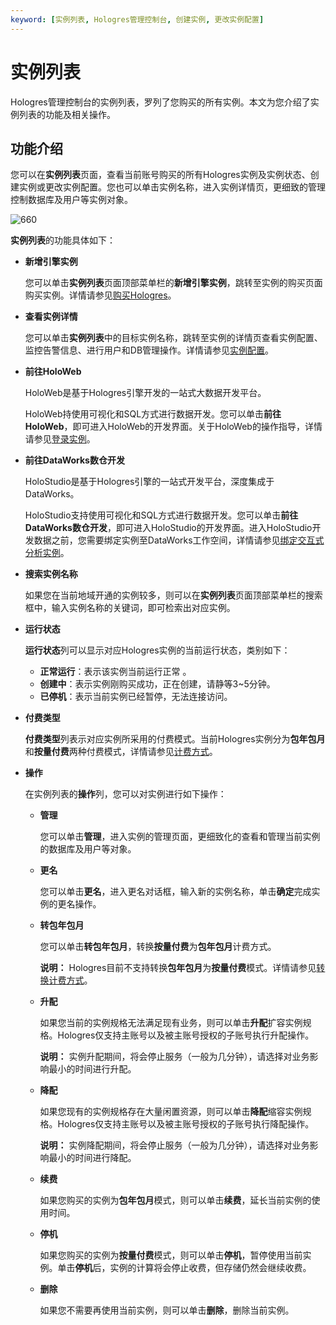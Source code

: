 ```yaml
---
keyword: [实例列表, Hologres管理控制台, 创建实例, 更改实例配置]
---
```


# 实例列表

Hologres管理控制台的实例列表，罗列了您购买的所有实例。本文为您介绍了实例列表的功能及相关操作。

## 功能介绍

您可以在**实例列表**页面，查看当前账号购买的所有Hologres实例及实例状态、创建实例或更改实例配置。您也可以单击实例名称，进入实例详情页，更细致的管理控制数据库及用户等实例对象。

![660](https://static-aliyun-doc.oss-accelerate.aliyuncs.com/assets/img/zh-CN/8662431261/p94150.png)

**实例列表**的功能具体如下：

-   **新增引擎实例**

    您可以单击**实例列表**页面顶部菜单栏的**新增引擎实例**，跳转至实例的购买页面购买实例。详情请参见[购买Hologres](/cn.zh-CN/准备工作/购买Hologres.md)。

-   **查看实例详情**

    您可以单击**实例列表**中的目标实例名称，跳转至实例的详情页查看实例配置、监控告警信息、进行用户和DB管理操作。详情请参见[实例配置](/cn.zh-CN/实例管理/Hologres管理控制台/实例配置.md)。

-   **前往HoloWeb**

    HoloWeb是基于Hologres引擎开发的一站式大数据开发平台。

    HoloWeb持使用可视化和SQL方式进行数据开发。您可以单击**前往HoloWeb**，即可进入HoloWeb的开发界面。关于HoloWeb的操作指导，详情请参见[登录实例](/cn.zh-CN/连接开发工具/HoloWeb/连接管理/登录实例.md)。

-   **前往DataWorks数仓开发**

    HoloStudio是基于Hologres引擎的一站式开发平台，深度集成于DataWorks。

    HoloStudio支持使用可视化和SQL方式进行数据开发。您可以单击**前往DataWorks数仓开发**，即可进入HoloStudio的开发界面。进入HoloStudio开发数据之前，您需要绑定实例至DataWorks工作空间，详情请参见[绑定交互式分析实例](/cn.zh-CN/连接开发工具/DataWorks数仓开发/绑定交互式分析实例.md)。

-   **搜索实例名称**

    如果您在当前地域开通的实例较多，则可以在**实例列表**页面顶部菜单栏的搜索框中，输入实例名称的关键词，即可检索出对应实例。

-   **运行状态**

    **运行状态**列可以显示对应Hologres实例的当前运行状态，类别如下：

    -   **正常运行**：表示该实例当前运行正常 。
    -   **创建中**：表示实例刚购买成功，正在创建，请静等3~5分钟。
    -   **已停机**：表示当前实例已经暂停，无法连接访问。
-   **付费类型**

    **付费类型**列表示对应实例所采用的付费模式。当前Hologres实例分为**包年包月**和**按量付费**两种付费模式，详情请参见[计费方式](/cn.zh-CN/产品计费/计费方式.md)。

-   **操作**

    在实例列表的**操作**列，您可以对实例进行如下操作：

    -   **管理**

        您可以单击**管理**，进入实例的管理页面，更细致化的查看和管理当前实例的数据库及用户等对象。

    -   **更名**

        您可以单击**更名**，进入更名对话框，输入新的实例名称，单击**确定**完成实例的更名操作。

    -   **转包年包月**

        您可以单击**转包年包月**，转换**按量付费**为**包年包月**计费方式。

        **说明：** Hologres目前不支持转换**包年包月**为**按量付费**模式。详情请参见[转换计费方式](/cn.zh-CN/产品计费/转换计费方式.md)。

    -   **升配**

        如果您当前的实例规格无法满足现有业务，则可以单击**升配**扩容实例规格。Hologres仅支持主账号以及被主账号授权的子账号执行升配操作。

        **说明：** 实例升配期间，将会停止服务（一般为几分钟），请选择对业务影响最小的时间进行升配。

    -   **降配**

        如果您现有的实例规格存在大量闲置资源，则可以单击**降配**缩容实例规格。Hologres仅支持主账号以及被主账号授权的子账号执行降配操作。

        **说明：** 实例降配期间，将会停止服务（一般为几分钟），请选择对业务影响最小的时间进行降配。

    -   **续费**

        如果您购买的实例为**包年包月**模式，则可以单击**续费**，延长当前实例的使用时间。

    -   **停机**

        如果您购买的实例为**按量付费**模式，则可以单击**停机**，暂停使用当前实例。单击**停机**后，实例的计算将会停止收费，但存储仍然会继续收费。

    -   **删除**

        如果您不需要再使用当前实例，则可以单击**删除**，删除当前实例。


